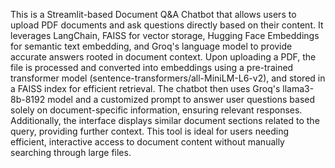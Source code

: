 This is a Streamlit-based Document Q&A Chatbot that allows users to upload PDF documents and ask questions directly based on their content. It leverages LangChain, FAISS for vector storage, Hugging Face Embeddings for semantic text embedding, and Groq's language model to provide accurate answers rooted in document context. Upon uploading a PDF, the file is processed and converted into embeddings using a pre-trained transformer model (sentence-transformers/all-MiniLM-L6-v2), and stored in a FAISS index for efficient retrieval. The chatbot then uses Groq's llama3-8b-8192 model and a customized prompt to answer user questions based solely on document-specific information, ensuring relevant responses. Additionally, the interface displays similar document sections related to the query, providing further context. This tool is ideal for users needing efficient, interactive access to document content without manually searching through large files.

